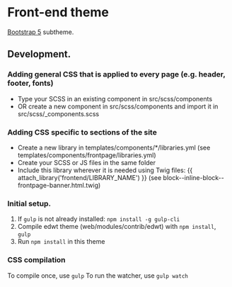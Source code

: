 # Front-end theme

[Bootstrap 5](https://www.drupal.org/project/edwt) subtheme.

## Development.

### Adding general CSS that is applied to every page (e.g. header, footer, fonts)

- Type your SCSS in an existing component in src/scss/components
- OR create a new component in src/scss/components and import it in src/scss/_components.scss

### Adding CSS specific to sections of the site

- Create a new library in templates/components/*/libraries.yml (see templates/components/frontpage/libraries.yml)
- Create your SCSS or JS files in the same folder
- Include this library wherever it is needed using Twig files: {{ attach_library('frontend/LIBRARY_NAME') }} (see block--inline-block--frontpage-banner.html.twig)

### Initial setup.

1. If `gulp` is not already installed: `npm install -g gulp-cli`
2. Compile edwt theme (web/modules/contrib/edwt) with `npm install`, `gulp`
3. Run `npm install` in this theme

### CSS compilation

To compile once, use `gulp`
To run the watcher, use `gulp watch`
